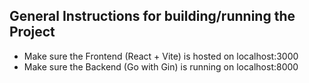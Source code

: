 ## General Instructions for building/running the Project
- Make sure the Frontend (React + Vite) is hosted on localhost:3000
- Make sure the Backend (Go with Gin) is running on localhost:8000



